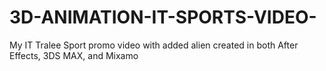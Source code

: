# 3D-ANIMATION-IT-SPORTS-VIDEO-
My IT Tralee Sport promo video with added alien created in both After Effects, 3DS MAX, and Mixamo
